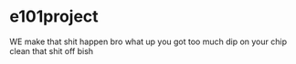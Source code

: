 # e101project
WE make that shit happen bro what up you got too much dip on your chip clean that shit off bish
